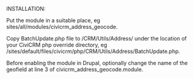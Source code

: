 INSTALLATION:

Put the module in a suitable place, eg sites/all/modules/civicrm_address_geocode.

Copy BatchUpdate.php file to /CRM/Utils/Address/ under the location of your CiviCRM php override directory, eg /sites/default/files/civicrm/php/CRM/Utils/Address/BatchUpdate.php.

Before enabling the module in Drupal, optionally change the name of the geofield at line 3 of civicrm_address_geocode.module.

